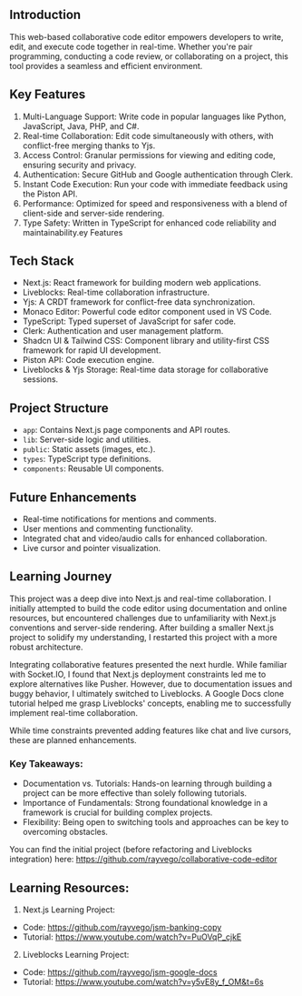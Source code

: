 ## Introduction

This web-based collaborative code editor empowers developers to write, edit, and execute code together in real-time. Whether you're pair programming, conducting a code review, or collaborating on a project, this tool provides a seamless and efficient environment.

## Key Features

1. Multi-Language Support: Write code in popular languages like Python, JavaScript, Java, PHP, and C#.
2. Real-time Collaboration: Edit code simultaneously with others, with conflict-free merging thanks to Yjs.
3. Access Control: Granular permissions for viewing and editing code, ensuring security and privacy.
4. Authentication: Secure GitHub and Google authentication through Clerk.
5. Instant Code Execution: Run your code with immediate feedback using the Piston API.
6. Performance: Optimized for speed and responsiveness with a blend of client-side and server-side rendering.
7. Type Safety: Written in TypeScript for enhanced code reliability and maintainability.ey Features


## Tech Stack

- Next.js: React framework for building modern web applications.
- Liveblocks: Real-time collaboration infrastructure.
- Yjs: A CRDT framework for conflict-free data synchronization.
- Monaco Editor: Powerful code editor component used in VS Code.
- TypeScript: Typed superset of JavaScript for safer code.
- Clerk: Authentication and user management platform.
- Shadcn UI & Tailwind CSS: Component library and utility-first CSS framework for rapid UI development.
- Piston API: Code execution engine.
- Liveblocks & Yjs Storage: Real-time data storage for collaborative sessions.


## Project Structure

- `app`: Contains Next.js page components and API routes.
- `lib`: Server-side logic and utilities.
- `public`: Static assets (images, etc.).
- `types`: TypeScript type definitions.
- `components`: Reusable UI components.


## Future Enhancements

- Real-time notifications for mentions and comments.
- User mentions and commenting functionality.
- Integrated chat and video/audio calls for enhanced collaboration.
- Live cursor and pointer visualization.


## Learning Journey

This project was a deep dive into Next.js and real-time collaboration. I initially attempted to build the code editor using documentation and online resources, but encountered challenges due to unfamiliarity with Next.js conventions and server-side rendering.  After building a smaller Next.js project to solidify my understanding, I restarted this project with a more robust architecture.

Integrating collaborative features presented the next hurdle.  While familiar with Socket.IO, I found that Next.js deployment constraints led me to explore alternatives like Pusher. However, due to documentation issues and buggy behavior, I ultimately switched to Liveblocks. A Google Docs clone tutorial helped me grasp Liveblocks' concepts, enabling me to successfully implement real-time collaboration.

While time constraints prevented adding features like chat and live cursors, these are planned enhancements.

### Key Takeaways:

- Documentation vs. Tutorials: Hands-on learning through building a project can be more effective than solely following tutorials.
- Importance of Fundamentals: Strong foundational knowledge in a framework is crucial for building complex projects.
- Flexibility: Being open to switching tools and approaches can be key to overcoming obstacles.

You can find the initial project (before refactoring and Liveblocks integration) here:
https://github.com/rayvego/collaborative-code-editor

## Learning Resources:

1. Next.js Learning Project:
- Code: https://github.com/rayvego/jsm-banking-copy
- Tutorial: https://www.youtube.com/watch?v=PuOVqP_cjkE


2. Liveblocks Learning Project:
- Code: https://github.com/rayvego/jsm-google-docs
- Tutorial: https://www.youtube.com/watch?v=y5vE8y_f_OM&t=6s